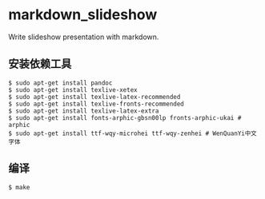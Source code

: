 # markdown_slideshow
Write slideshow presentation with markdown.

## 安装依赖工具

```
$ sudo apt-get install pandoc
$ sudo apt-get install texlive-xetex
$ sudo apt-get install texlive-latex-recommended
$ sudo apt-get install texlive-fronts-recommended
$ sudo apt-get install texlive-latex-extra
$ sudo apt-get install fonts-arphic-gbsn00lp fronts-arphic-ukai # arphic 
$ sudo apt-get install ttf-wqy-microhei ttf-wqy-zenhei # WenQuanYi中文字体

```

## 编译

```
$ make
```
